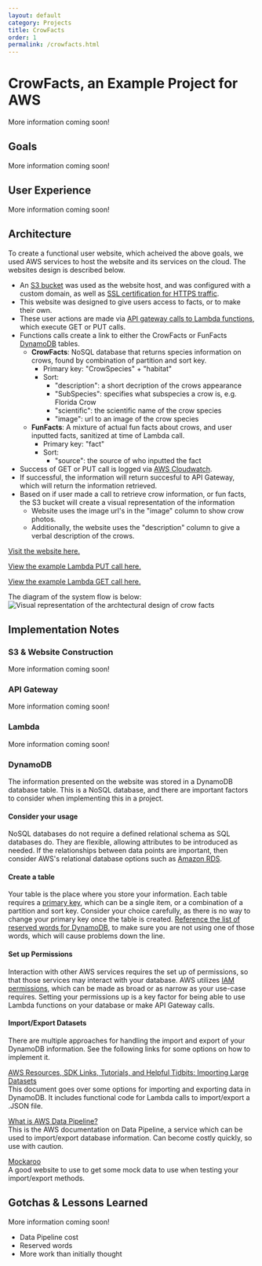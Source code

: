 ```yaml
---
layout: default
category: Projects
title: CrowFacts
order: 1
permalink: /crowfacts.html
---
```


# CrowFacts, an Example Project for AWS

More information coming soon!

## Goals

More information coming soon!

## User Experience

More information coming soon!

## Architecture
To create a functional user website, which acheived the above goals, we used AWS services to host the website and its services on the cloud. The websites design is described below.

- An [S3 bucket](https://docs.aws.amazon.com/AmazonS3/latest/dev/WebsiteHosting.html) was used as the website host, and was configured with a custom domain, as well as [SSL certification for HTTPS traffic](https://www.freecodecamp.org/news/simple-site-hosting-with-amazon-s3-and-https-5e78017f482a/).
- This website was designed to give users access to facts, or to make their own.
- These user actions are made via [API gateway calls to Lambda functions](https://docs.aws.amazon.com/apigateway/latest/developerguide/apigateway-getting-started-with-rest-apis.html), which execute GET or PUT calls.
- Functions calls create a link to either the CrowFacts or FunFacts [DynamoDB](https://docs.aws.amazon.com/amazondynamodb/latest/developerguide/Introduction.html) tables.
    - **CrowFacts**: NoSQL database that returns species information on crows, found by combination of partition and sort key.
        - Primary key: "CrowSpecies" + "habitat"
        - Sort: 
            - "description": a short decription of the crows appearance
            - "SubSpecies": specifies what subspecies a crow is, e.g. Florida Crow 
            - "scientific": the scientific name of the crow species 
            - "image": url to an image of the crow species
    - **FunFacts**: A mixture of actual fun facts about crows, and user inputted facts, sanitized at time of Lambda call.
        - Primary key: "fact"
        - Sort: 
            - "source": the source of who inputted the fact
- Success of GET or PUT call is logged via [AWS Cloudwatch](https://docs.aws.amazon.com/AmazonCloudWatch/latest/monitoring/WhatIsCloudWatch.html).
- If successful, the information will return succesful to API Gateway, which will return the information retrieved.
- Based on if user made a call to retrieve crow information, or fun facts, the S3 bucket will create a visual representation of the information
    - Website uses the image url's in the "image" column to show crow photos. 
    - Additionally, the website uses the "description" column to give a verbal description of the crows.

[Visit the website here.](https://crowfacts.uwbhacks.com/)

[View the example Lambda PUT call here.](https://github.com/UWB-ACM/crowfacts/blob/master/lambda_put_user_fact/lambda_function.py)

[View the example Lambda GET call here.](https://github.com/UWB-ACM/crowfacts/blob/master/lambda_get_user_facts/lambda_function.py)


The diagram of the system flow is below:
![Visual representation of the archtectural design of crow facts](https://i.postimg.cc/cJmdCg0t/actual-arch.png)

## Implementation Notes

### S3 & Website Construction

More information coming soon!

### API Gateway

More information coming soon!

### Lambda

More information coming soon!

### DynamoDB
The information presented on the website was stored in a DynamoDB database table. This is a NoSQL database, and there are important factors to consider when implementing this in a project.

#### Consider your usage
NoSQL databases do not require a defined relational schema as SQL databases do. They are flexible, allowing attributes to be introduced as needed. If the relationships between data points are important, then consider AWS's relational database options such as [Amazon RDS](https://docs.aws.amazon.com/AmazonRDS/latest/UserGuide/Welcome.html).

#### Create a table
Your table is the place where you store your information. Each table requires a [primary key](https://docs.aws.amazon.com/amazondynamodb/latest/developerguide/HowItWorks.Partitions.html), which can be a single item, or a combination of a partition and sort key. Consider your choice carefully, as there is no way to change your primary key once the table is created. [Reference the list of reserved words for DynamoDB](https://docs.aws.amazon.com/amazondynamodb/latest/developerguide/ReservedWords.html), to make sure you are not using one of those words, which will cause problems down the line.

#### Set up Permissions
Interaction with other AWS services requires the set up of permissions, so that those services may interact with your database. AWS utilizes [IAM permissions](https://docs.aws.amazon.com/IAM/latest/UserGuide/introduction.html), which can be made as broad or as narrow as your use-case requires. Setting your permissions up is a key factor for being able to use Lambda functions on your database or make API Gateway calls.

#### Import/Export Datasets
There are multiple approaches for handling the import and export of your DynamoDB information. See the following links for some options on how to implement it.

[AWS Resources, SDK Links, Tutorials, and Helpful Tidbits: Importing Large Datasets](https://github.com/UWB-ACM/Hackathon-Docs-2020/blob/master/_docs/aws_resources.md#importing-large-datasets)</br>
This document goes over some options for importing and exporting data in DynamoDB. It includes functional code for Lambda calls to import/export a .JSON file.

[What is AWS Data Pipeline?](https://docs.aws.amazon.com/datapipeline/latest/DeveloperGuide/what-is-datapipeline.html)</br>
This is the AWS documentation on Data Pipeline, a service which can be used to import/export database information. Can become costly quickly, so use with caution.

[Mockaroo](https://mockaroo.com/)</br>
A good website to use to get some mock data to use when testing your import/export methods.

## Gotchas & Lessons Learned

More information coming soon!

- Data Pipeline cost
- Reserved words
- More work than initially thought
